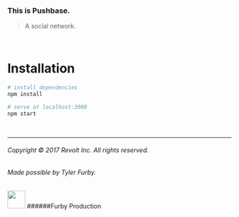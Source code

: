 ### This is Pushbase.
> A social network.

<br/>

# Installation
``` bash
# install dependencies
npm install

# serve at localhost:3000
npm start
```

<br/>

---

###### Copyright © 2017 Revolt Inc. All rights reserved.

###### Made possible by Tyler Furby.
<img src="https://www.dropbox.com/s/40a3rzhaou01vqd/mocha.png?raw=1" height="40px"> 
######Furby Production
